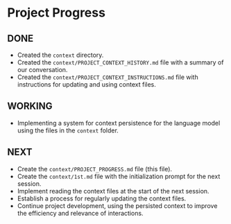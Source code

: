# Project Progress

## DONE

- Created the `context` directory.
- Created the `context/PROJECT_CONTEXT_HISTORY.md` file with a summary of our conversation.
- Created the `context/PROJECT_CONTEXT_INSTRUCTIONS.md` file with instructions for updating and using context files.

## WORKING

- Implementing a system for context persistence for the language model using the files in the `context` folder.

## NEXT

- Create the `context/PROJECT_PROGRESS.md` file (this file).
- Create the `context/1st.md` file with the initialization prompt for the next session.
- Implement reading the context files at the start of the next session.
- Establish a process for regularly updating the context files.
- Continue project development, using the persisted context to improve the efficiency and relevance of interactions.